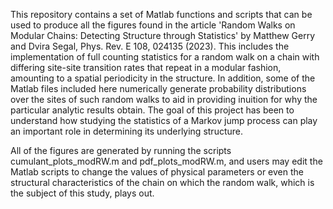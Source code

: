 This repository contains a set of Matlab functions and scripts that can be used to produce all the figures found in the article 'Random Walks on Modular Chains: Detecting Structure through Statistics' by Matthew Gerry and Dvira Segal, Phys. Rev. E 108, 024135 (2023). This includes the implementation of full counting statistics for a random walk on a chain with differing site-site transition rates that repeat in a modular fashion, amounting to a spatial periodicity in the structure. In addition, some of the Matlab files included here numerically generate probability distributions over the sites of such random walks to aid in providing inuition for why the particular analytic results obtain. The goal of this project has been to understand how studying the statistics of a Markov jump process can play an important role in determining its underlying structure.

All of the figures are generated by running the scripts cumulant_plots_modRW.m and pdf_plots_modRW.m, and users may edit the Matlab scripts to change the values of physical parameters or even the structural characteristics of the chain on which the random walk, which is the subject of this study, plays out.